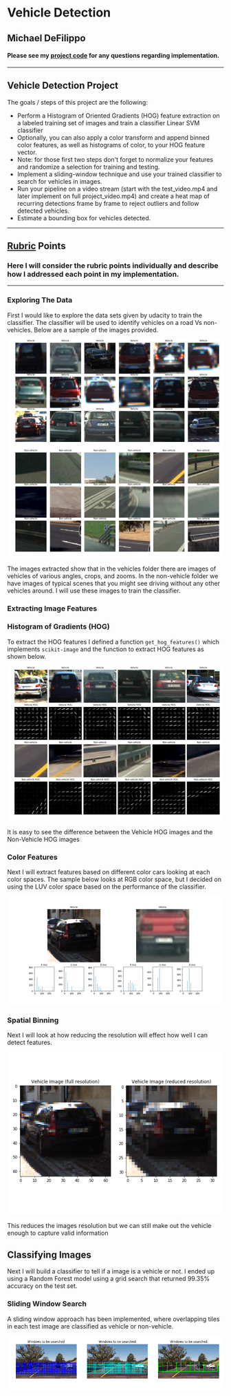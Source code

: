 # Vehicle Detection


## Michael DeFilippo

#### Please see my [project code](https://github.com/mikedef/CarND-Vehicle-Detection/blob/master/Vehicle_Detection.ipynb) for any questions regarding implementation.
---

**Vehicle Detection Project**
---

The goals / steps of this project are the following:

   - Perform a Histogram of Oriented Gradients (HOG) feature extraction on a labeled training set of images and train a classifier Linear SVM classifier
   - Optionally, you can also apply a color transform and append binned color features, as well as histograms of color, to your HOG feature vector.
   - Note: for those first two steps don't forget to normalize your features and randomize a selection for training and testing.
   - Implement a sliding-window technique and use your trained classifier to search for vehicles in images.
   - Run your pipeline on a video stream (start with the test_video.mp4 and later implement on full project_video.mp4) and create a heat map of recurring detections frame by frame to reject outliers and follow detected vehicles.
   - Estimate a bounding box for vehicles detected.

---

[//]: # (Image References)

[image1]: ./output_images/vehicles.png "vehicles"
[image2]: ./output_images/non_vehicles.png "non-vehicles"
[image3]: ./output_images/hog_examples.png "HOG Example"
[image4]: ./output_images/color_hist.png "color hist"
[image5]: ./output_images/spatial_bin.png "spatial binning"
[image6]: ./output_images/search_windows_separate.png "sliding window search"
[image7]: ./output_images/combined_color_road_img_sample_.png "Combined with color Example"
[image8]: ./output_images/perspective_transform_road_img_sample_.png "perspective transform Example"
[image9]: ./output_images/histogram_road_img_sample_.png "Hist of lane line pixles"
[image10]: ./output_images/slidingWinddow.png "sliding Hist of lane line pixles"
[image11]: ./output_images/FittedLaneLines.png "slidings Hist of lane line pixles"
[image12]: ./output_images/curve_fitting_road_img_sample_.png "curve fitting"
[video14]: ./project_video_output.mp4 "Video"

## [Rubric](https://review.udacity.com/#!/rubrics/513/view) Points

### Here I will consider the rubric points individually and describe how I addressed each point in my implementation.  

---

### Exploring The Data

First I would like to explore the data sets given by udacity to train the classifier. The classifier will be used to identify vehicles on a road Vs non-vehicles. Below are a sample of the images provided.

![alt text][image1]
![alt text][image2]

The images extracted show that in the vehicles folder there are images of vehicles of various angles, crops, and zooms. In the non-vehicle folder we have images of typical scenes that you might see driving without any other vehicles around. I will use these images to train the classifier.

### Extracting Image Features 
### Histogram of Gradients (HOG)

To extract the HOG features I defined a function  `get_hog_features()` which implements `scikit-image` and the function to extract HOG features as shown below.

![alt text][image3]

It is easy to see the difference between the Vehicle HOG images and the Non-Vehicle HOG images

### Color Features

Next I will extract features based on different color cars looking at each color spaces. The sample below looks at RGB color space, but I decided on using the LUV color space based on the performance of the classifier.

![alt text][image4]

### Spatial Binning

Next I will look at how reducing the resolution will effect how well I can detect features. 


![alt text][image5]

This reduces the images resolution but we can still make out the vehicle enough to capture valid information

## Classifying Images

Next I will build a classifier to tell if a image is a vehicle or not. I ended up using a Random Forest model using a grid search that returned 99.35% accuracy on the test set. 

### Sliding Window Search

A sliding window approach has been implemented, where overlapping tiles in each test image are classified as vehicle or non-vehicle.

![alt text][image6]
